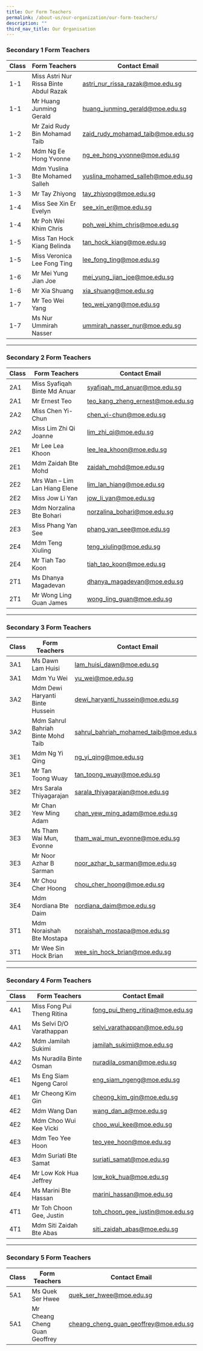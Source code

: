 ```yaml
---
title: Our Form Teachers
permalink: /about-us/our-organization/our-form-teachers/
description: ""
third_nav_title: Our Organisation
---
```

### Secondary 1 Form Teachers <br>

| Class | Form Teachers | Contact Email |
| -------- | -------- | -------- |
| 1-1     | Miss Astri Nur Rissa Binte Abdul Razak     |  [astri_nur_rissa_razak@moe.edu.sg](mailto:astri_nur_rissa_razak@moe.edu.sg)     |
| 1-1     | Mr Huang Junming Gerald     | [huang_junming_gerald@moe.edu.sg](mailto:huang_junming_gerald@moe.edu.sg)    |
| 1-2     | Mr Zaid Rudy Bin Mohamad Taib    |  [zaid_rudy_mohamad_taib@moe.edu.sg](mailto:zaid_rudy_mohamad_taib@moe.edu.sg)   |
| 1-2     | Mdm Ng Ee Hong Yvonne    |  [ng_ee_hong_yvonne@moe.edu.sg](mailto:ng_ee_hong_yvonne@moe.edu.sg)   |
| 1-3     | Mdm Yuslina Bte Mohamed Salleh     |  [yuslina_mohamed_salleh@moe.edu.sg](mailto:yuslina_mohamed_salleh@moe.edu.sg)  |
| 1-3     | Mr Tay Zhiyong     |  [tay_zhiyong@moe.edu.sg](mailto:tay_zhiyong@moe.edu.sg)    |
| 1-4     | Miss See Xin Er Evelyn     |  [see_xin_er@moe.edu.sg](mailto:see_xin_er@moe.edu.sg)    |
| 1-4     | Mr Poh Wei Khim Chris    |  [poh_wei_khim_chris@moe.edu.sg](mailto:poh_wei_khim_chris@moe.edu.sg)    |
| 1-5     | Miss Tan Hock Kiang Belinda     |  [tan_hock_kiang@moe.edu.sg](mailto:tan_hock_kiang@moe.edu.sg)    |
| 1-5     | Miss Veronica Lee Fong Ting     |   [lee_fong_ting@moe.edu.sg](mailto:lee_fong_ting@moe.edu.sg)   |
| 1-6     | Mr Mei Yung Jian Joe     |  [mei_yung_jian_joe@moe.edu.sg](mailto:mei_yung_jian_joe@moe.edu.sg)    |
| 1-6     | Mr Xia Shuang     |  [xia_shuang@moe.edu.sg](mailto:xia_shuang@moe.edu.sg)    |
| 1-7     | Mr Teo Wei Yang     | [teo_wei_yang@moe.edu.sg](mailto:teo_wei_yang@moe.edu.sg)    |
| 1-7     | Ms Nur Ummirah Nasser     |  [ummirah_nasser_nur@moe.edu.sg](mailto:ummirah_nasser_nur@moe.edu.sg)   |<br>

---


### Secondary 2 Form Teachers <br>

| Class | Form Teachers | Contact Email |
| -------- | -------- | -------- |
| 2A1    |  Miss Syafiqah Binte Md Anuar    |  [syafiqah_md_anuar@moe.edu.sg](mailto:syafiqah_md_anuar@moe.edu.sg)   |
| 2A1    |  Mr Ernest Teo    | [teo_kang_zheng_ernest@moe.edu.sg](mailto:teo_kang_zheng_ernest@moe.edu.sg)    |
| 2A2     | Miss Chen Yi-Chun      |  [chen_yi-chun@moe.edu.sg](mailto:chen_yi-chun@moe.edu.sg)   |
| 2A2     |   Miss Lim Zhi Qi Joanne   | [lim_zhi_qi@moe.edu.sg](mailto:lim_zhi_qi@moe.edu.sg)    |
| 2E1     | Mr Lee Lea Khoon     | [lee_lea_khoon@moe.edu.sg](mailto:lee_lea_khoon@moe.edu.sg)    |
| 2E1     | Mdm Zaidah Bte Mohd     |  [zaidah_mohd@moe.edu.sg](mailto:zaidah_mohd@moe.edu.sg)   |
| 2E2     |  Mrs Wan – Lim Lan Hiang Elene    | [lim_lan_hiang@moe.edu.sg](mailto:lim_lan_hiang@moe.edu.sg)    |
| 2E2     | Miss Jow Li Yan     |  [jow_li_yan@moe.edu.sg](mailto:jow_li_yan@moe.edu.sg)   |
| 2E3     |  Mdm Norzalina Bte Bohari    |  [norzalina_bohari@moe.edu.sg](mailto:norzalina_bohari@moe.edu.sg)   |
| 2E3     |  Miss Phang Yan See    | [phang_yan_see@moe.edu.sg](mailto:phang_yan_see@moe.edu.sg)    |
| 2E4     | Mdm Teng Xiuling     | [teng_xiuling@moe.edu.sg](mailto:teng_xiuling@moe.edu.sg)    |
| 2E4     |  Mr Tiah Tao Koon    |  [tiah_tao_koon@moe.edu.sg](mailto:tiah_tao_koon@moe.edu.sg)   |
| 2T1     |  Ms Dhanya Magadevan    | [dhanya_magadevan@moe.edu.sg](mailto:dhanya_magadevan@moe.edu.sg)    |
| 2T1     | Mr Wong Ling Guan James     |  [wong_ling_guan@moe.edu.sg](mailto:wong_ling_guan@moe.edu.sg)   | <br>

---


### Secondary 3 Form Teachers <br>

| Class | Form Teachers | Contact Email |
| -------- | -------- | -------- |
| 3A1    |  Ms Dawn Lam Huisi    | [lam_huisi_dawn@moe.edu.sg](mailto:lam_huisi_dawn@moe.edu.sg)    |
| 3A1    | Mdm Yu Wei     | [yu_wei@moe.edu.sg](mailto:yu_wei@moe.edu.sg)    |
| 3A2     | Mdm Dewi Haryanti Binte Hussein     |  [dewi_haryanti_hussein@moe.edu.sg](mailto:dewi_haryanti_hussein@moe.edu.sg)   |
| 3A2     |  Mdm Sahrul Bahriah Binte Mohd Taib    |  [sahrul_bahriah_mohamed_taib@moe.edu.sg](mailto:sahrul_bahriah_mohamed_taib@moe.edu.sg)   |
| 3E1     |  Mdm Ng Yi Qing    |  [ng_yi_qing@moe.edu.sg](mailto:ng_yi_qing@moe.edu.sg)   |
| 3E1     | Mr Tan Toong Wuay     | [tan_toong_wuay@moe.edu.sg](mailto:tan_toong_wuay@moe.edu.sg)    |
| 3E2     | Mrs Sarala Thiyagarajan     |  [sarala_thiyagarajan@moe.edu.sg](mailto:sarala_thiyagarajan@moe.edu.sg)   |
| 3E2     |  Mr Chan Yew Ming Adam    |  [chan_yew_ming_adam@moe.edu.sg](mailto:chan_yew_ming_adam@moe.edu.sg)   |
| 3E3     |  Ms Tham Wai Mun, Evonne    | [tham_wai_mun_evonne@moe.edu.sg](mailto:tham_wai_mun_evonne@moe.edu.sg)    |
| 3E3     | Mr Noor Azhar B Sarman     | [noor_azhar_b_sarman@moe.edu.sg](mailto:noor_azhar_b_sarman@moe.edu.sg)    |
| 3E4     | Mr Chou Cher Hoong     | [chou_cher_hoong@moe.edu.sg](mailto:chou_cher_hoong@moe.edu.sg)    |
| 3E4    |  Mdm Nordiana Bte Daim    | [nordiana_daim@moe.edu.sg](mailto:nordiana_daim@moe.edu.sg)    |
| 3T1     | Mdm Noraishah Bte Mostapa     |  [noraishah_mostapa@moe.edu.sg](mailto:noraishah_mostapa@moe.edu.sg)   |
| 3T1     | Mr Wee Sin Hock Brian     |  [wee_sin_hock_brian@moe.edu.sg](mailto:wee_sin_hock_brian@moe.edu.sg)   | <br>

---


### Secondary 4 Form Teachers <br>

| Class | Form Teachers | Contact Email |
| -------- | -------- | -------- |
| 4A1    |  Miss Fong Pui Theng Ritina    | [fong_pui_theng_ritina@moe.edu.sg](mailto:fong_pui_theng_ritina@moe.edu.sg)    |
| 4A1    |  Ms Selvi D/O Varathappan    |  [selvi_varathappan@moe.edu.sg](mailto:selvi_varathappan@moe.edu.sg)   |
| 4A2     |  Mdm Jamilah Sukimi    | [jamilah_sukimi@moe.edu.sg](mailto:jamilah_sukimi@moe.edu.sg)    |
| 4A2     |  Ms Nuradila Binte Osman    | [nuradila_osman@moe.edu.sg](mailto:nuradila_osman@moe.edu.sg)    |
| 4E1     |  Ms Eng Siam Ngeng Carol    |  [eng_siam_ngeng@moe.edu.sg](mailto:eng_siam_ngeng@moe.edu.sg)   |
| 4E1     |  Mr Cheong Kim Gin    |  [cheong_kim_gin@moe.edu.sg](mailto:cheong_kim_gin@moe.edu.sg)   |
| 4E2     |  Mdm Wang Dan    | [wang_dan_a@moe.edu.sg](mailto:wang_dan_a@moe.edu.sg)    |
| 4E2     |  Mdm Choo Wui Kee Vicki    | [choo_wui_kee@moe.edu.sg](mailto:choo_wui_kee@moe.edu.sg)    |
| 4E3     |  Mdm Teo Yee Hoon    | [teo_yee_hoon@moe.edu.sg](mailto:teo_yee_hoon@moe.edu.sg)    |
| 4E3     | Mdm Suriati Bte Samat     |  [suriati_samat@moe.edu.sg](mailto:suriati_samat@moe.edu.sg)   |
| 4E4     |  Mr Low Kok Hua Jeffrey    | [low_kok_hua@moe.edu.sg](mailto:low_kok_hua@moe.edu.sg)    |
| 4E4     | Ms Marini Bte Hassan     | [marini_hassan@moe.edu.sg](mailto:marini_hassan@moe.edu.sg)    |
| 4T1     |  Mr Toh Choon Gee, Justin    |  [toh_choon_gee_justin@moe.edu.sg](mailto:toh_choon_gee_justin@moe.edu.sg)   |
| 4T1     | Mdm Siti Zaidah Bte Abas     | [siti_zaidah_abas@moe.edu.sg](mailto:siti_zaidah_abas@moe.edu.sg)    | <br>

---


### Secondary 5 Form Teachers

| Class | Form Teachers | Contact Email |
| -------- | -------- | -------- |
| 5A1    | Ms Quek Ser Hwee     | [quek_ser_hwee@moe.edu.sg](mailto:quek_ser_hwee@moe.edu.sg)    |
| 5A1    | Mr Cheang Cheng Guan Geoffrey     |  [cheang_cheng_guan_geoffrey@moe.edu.sg](mailto:cheang_cheng_guan_geoffrey@moe.edu.sg)   |